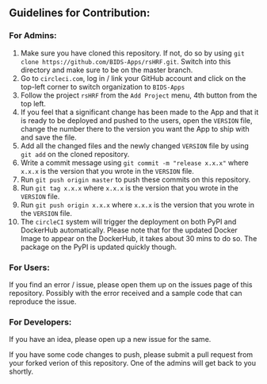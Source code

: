 ## Guidelines for Contribution:

### For Admins:

1. Make sure you have cloned this repository. If not, do so by using ``git clone https://github.com/BIDS-Apps/rsHRF.git``. Switch into this directory and make sure to be on the master branch.
2. Go to ``circleci.com``, log in / link your GitHub account and click on the top-left corner to switch organization to ``BIDS-Apps``
3. Follow the project ``rsHRF`` from the ``Add Project`` menu, 4th button from the top left.
4. If you feel that a significant change has been made to the App and that it is ready to be deployed and pushed to the users, open the ``VERSION`` file, change the number there to the version you want the App to ship with and save the file.
5. Add all the changed files and the newly changed ``VERSION`` file by using ``git add`` on the cloned repository.
6. Write a commit message using ``git commit -m "release x.x.x"`` where ``x.x.x`` is the version that you wrote in the ``VERSION`` file.
7. Run ``git push origin master`` to push these commits on this repository.
8. Run ``git tag x.x.x`` where ``x.x.x`` is the version that you wrote in the ``VERSION`` file.
9. Run ``git push origin x.x.x`` where ``x.x.x`` is the version that you wrote in the ``VERSION`` file.
10. The ``circleCI`` system will trigger the deployment on both PyPI and DockerHub automatically. Please note that for the updated Docker Image to appear on the DockerHub, it takes about 30 mins to do so. The package on the PyPI is updated quickly though.

### For Users:

If you find an error / issue, please open them up on the issues page of this repository. Possibly with the error received and a sample code that can reproduce the issue.

### For Developers:

If you have an idea, please open up a new issue for the same.


If you have some code changes to push, please submit a pull request from your forked verion of this repository. One of the admins will get back to you shortly.
